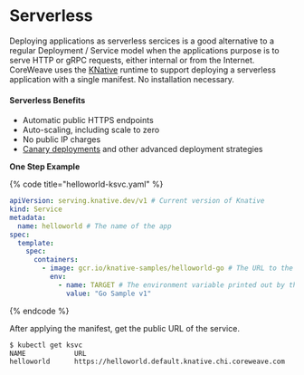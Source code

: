 # Serverless

Deploying applications as serverless sercices is a good alternative to a regular Deployment / Service model when the applications purpose is to serve HTTP or gRPC requests, either internal or from the Internet. CoreWeave uses the [KNative](https://knative.dev/docs/serving/getting-started-knative-app/) runtime to support deploying a serverless application with a single manifest. No installation necessary.

#### Serverless Benefits

* Automatic public HTTPS endpoints
* Auto-scaling, including scale to zero
* No public IP charges
* [Canary deployments](https://knative.dev/docs/serving/samples/blue-green-deployment/) and other advanced deployment strategies

**One Step Example**

{% code title="helloworld-ksvc.yaml" %}
```yaml
apiVersion: serving.knative.dev/v1 # Current version of Knative
kind: Service
metadata:
  name: helloworld # The name of the app
spec:
  template:
    spec:
      containers:
        - image: gcr.io/knative-samples/helloworld-go # The URL to the image of the app
          env:
            - name: TARGET # The environment variable printed out by the sample app
              value: "Go Sample v1"
```
{% endcode %}

After applying the manifest, get the public URL of the service.

```bash
$ kubectl get ksvc
NAME            URL                                                       LATESTCREATED         LATESTREADY           READY   REASON
helloworld      https://helloworld.default.knative.chi.coreweave.com      helloworld-ngzsn      helloworld-ngzsn      True
```

